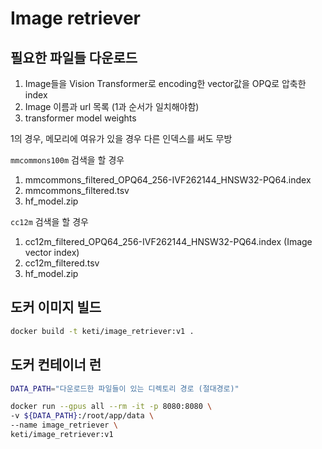 # Image retriever

## 필요한 파일들 다운로드

1. Image들을 Vision Transformer로 encoding한 vector값을 OPQ로 압축한 index
2. Image 이름과 url 목록 (1과 순서가 일치해야함)
3. transformer model weights

1의 경우, 메모리에 여유가 있을 경우 다른 인덱스를 써도 무방

`mmcommons100m` 검색을 할 경우

1. mmcommons_filtered_OPQ64_256-IVF262144_HNSW32-PQ64.index
2. mmcommons_filtered.tsv
3. hf_model.zip

`cc12m` 검색을 할 경우

1. cc12m_filtered_OPQ64_256-IVF262144_HNSW32-PQ64.index (Image vector index)
2. cc12m_filtered.tsv
3. hf_model.zip



## 도커 이미지 빌드
```bash
docker build -t keti/image_retriever:v1 .
```

## 도커 컨테이너 런
```bash
DATA_PATH="다운로드한 파일들이 있는 디렉토리 경로 (절대경로)"

docker run --gpus all --rm -it -p 8080:8080 \
-v ${DATA_PATH}:/root/app/data \
--name image_retriever \
keti/image_retriever:v1
```



